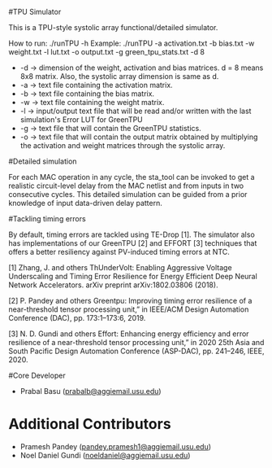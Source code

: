 #TPU Simulator

This is a TPU-style systolic array functional/detailed simulator.

<!--
Currently, only one layer of operation is supported.
Source files: pstream.h, SystolicArray.hpp, SystolicArray.cpp, main.cpp
To know about pstream.h, read the second answer in:
https://stackoverflow.com/questions/478898/how-to-execute-a-command-and-get-output-of-command-within-c-using-posix
Makefile: makefile
How to compile: make
How to generate debug build: make -f makefile_debug
-->

How to run: 
 ./runTPU -h
Example: ./runTPU -a activation.txt -b bias.txt -w weight.txt -l lut.txt -o output.txt -g green_tpu_stats.txt -d 8

- -d -> dimension of the weight, activation and bias matrices. d = 8 means 8x8 matrix. Also, the systolic array dimension is same as d.
- -a -> text file containing the activation matrix.
- -b -> text file containing the bias matrix.
- -w -> text file containing the weight matrix.
- -l -> input/output text file that will be read and/or written with the last simulation's Error LUT for GreenTPU
- -g -> text file that will contain the GreenTPU statistics.
- -o -> text file that will contain the output matrix obtained by multiplying the activation and weight matrices through the systolic array.

<!--The simulator also outputs the GreenTPU stats in the file green_tpu_stats.txt-->

#Detailed simulation

For each MAC operation in any cycle, the sta_tool can be invoked to get a realistic circuit-level delay from the MAC netlist and from inputs in two consecutive cycles. This detailed simulation
can be guided from a prior knowledge of input data-driven delay pattern.

#Tackling timing errors

By default, timing errors are tackled using TE-Drop [1]. The simulator also has implementations of our GreenTPU [2] and EFFORT [3] techniques that offers a better resiliency against PV-induced timing errors at NTC.

[1] Zhang, J. and others ThUnderVolt: Enabling Aggressive Voltage Underscaling and Timing Error Resilience for Energy Efficient Deep Neural Network Accelerators. arXiv preprint arXiv:1802.03806 (2018).

[2] P. Pandey and others Greentpu: Improving timing error resilience of a near-threshold tensor processing unit,” in IEEE/ACM Design Automation Conference (DAC), pp. 173:1–173:6, 2019.

[3]  N. D. Gundi and others Effort: Enhancing energy efficiency and error resilience of a near-threshold tensor processing unit,” in 2020 25th Asia and South Pacific Design Automation Conference (ASP-DAC), pp. 241–246, IEEE, 2020.

#Core Developer
- Prabal Basu (prabalb@aggiemail.usu.edu)

# Additional Contributors
- Pramesh Pandey (pandey.pramesh1@aggiemail.usu.edu)
- Noel Daniel Gundi (noeldaniel@aggiemail.usu.edu)
